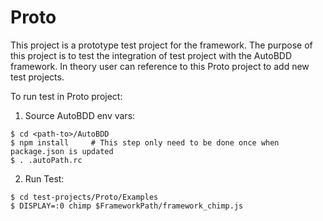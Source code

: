 # Proto

This project is a prototype test project for the framework. The purpose of this project is to test the integration of test project with the AutoBDD framework. In theory user can reference to this Proto project to add new test projects.

To run test in Proto project:

1. Source AutoBDD env vars:
```
$ cd <path-to>/AutoBDD
$ npm install     # This step only need to be done once when package.json is updated
$ . .autoPath.rc
```
2. Run Test:
```
$ cd test-projects/Proto/Examples
$ DISPLAY=:0 chimp $FrameworkPath/framework_chimp.js
```
